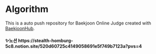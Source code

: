 # Algorithm
This is a auto push repository for Baekjoon Online Judge created with [BaekjoonHub](https://github.com/BaekjoonHub/BaekjoonHub).

<h4>✨노션</<h4>
https://stealth-homburg-5c8.notion.site/520d60725c4149058691e5f749b7123a?pvs=4
